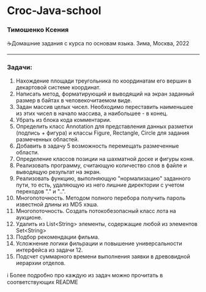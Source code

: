 # Croc-Java-school
### Тимошенко Ксения

☕Домашние задания с курса по основам языка. Зима, Москва, 2022

---

### Задачи:

1. Нахождение площади треугольника по координатам его вершин в декартовой системе координат.
2. Написать метод, форматирующий и выводящий на экран заданный размер в байтах в человекочитаемом виде.
3. Задан массив целых чисел. Необходимо переставить наименьшее из этих чисел в начало массива, а наибольшее - в конец.
4. Убрать из блока кода комментарии.
5. Определить класс Annotation для представления данных разметки (подпись + фигура) и классы Figure, Rectangle, Circle для задания размеченных областей.
6. Добавить в задачу 5 возможность перемещать размеченные области.
7. Определение классов позиции на шахматной доске и фигуры коня.
8. Реализовать программу, считающую количество слов в файле и выводящую результат на экран.
9. Реализовать функцию, выполняющую "нормализацию" заданного пути, то есть, удаляющую из него лишние директории с учетом переходов "." и "..".
10. Многопоточность. Методом полного перебора получить пароль известной длины из MD5 хэша.
11. Многопоточность. Создать потокобезопасный класс лота на аукционе.
12. Удалить из List\<String> элементы, содержащие любой из элементов Set\<String>
13. Подбор рекомендации фильма.
14. Усложнение логики фильрации и повышение универсальности интерфейса из задачи 12.
15. Подсчет суммарного времени выполнения заявки в древовидной иерархии отделов. 

ℹ Более подробно про каждую из задач можно прочитать в соответствующих README

